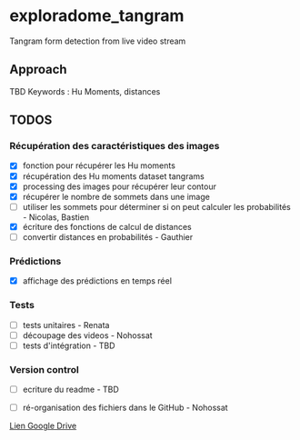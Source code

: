 # exploradome_tangram
Tangram form detection from live video stream

## Approach

TBD
Keywords : Hu Moments, distances

## TODOS

### Récupération des caractéristiques des images
- [x] fonction pour récupérer les Hu moments
- [x] récupération des Hu moments dataset tangrams
- [x] processing des images pour récupérer leur contour
- [x] récupérer le nombre de sommets dans une image
- [ ] utiliser les sommets pour déterminer si on peut calculer les probabilités - Nicolas, Bastien
- [x] écriture des fonctions de calcul de distances
- [ ] convertir distances en probabilités - Gauthier

### Prédictions
- [x] affichage des prédictions en temps réel

### Tests
- [ ] tests unitaires - Renata
- [ ] découpage des videos - Nohossat
- [ ] tests d'intégration - TBD

### Version control
- [ ] ecriture du readme - TBD
- [ ] ré-organisation des fichiers dans le GitHub - Nohossat


[Lien Google Drive](https://drive.google.com/drive/folders/1pmuPaserBOOIrdrdmM8uy592v4ylJlHx?usp=sharing)
